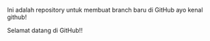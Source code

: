 Ini adalah repository untuk membuat branch baru di GitHub
ayo kenal github!

Selamat datang di GitHub!!
